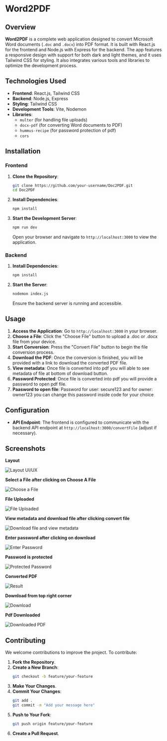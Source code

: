 # Word2PDF

## Overview

**Word2PDF** is a complete web application designed to convert Microsoft Word documents (`.doc` and `.docx`) into PDF format. It is built with React.js for the frontend and Node.js with Express for the backend. The app features a responsive design with support for both dark and light themes, and it uses Tailwind CSS for styling. It also integrates various tools and libraries to optimize the development process.

## Technologies Used

- **Frontend**: React.js, Tailwind CSS
- **Backend**: Node.js, Express
- **Styling**: Tailwind CSS
- **Development Tools**: Vite, Nodemon
- **Libraries**:
  - `multer` (for handling file uploads)
  - `docx-pdf` (for converting Word documents to PDF)
  - `hummus-recipe` (for password protection of pdf)
  - `cors`

## Installation

### Frontend

1. **Clone the Repository**:

   ```bash
   git clone https://github.com/your-username/Doc2PDF.git
   cd Doc2PDF

   ```

2. **Install Dependencies**:

   ```bash
   npm install
   ```

3. **Start the Development Server**:

   ```bash
   npm run dev
   ```

   Open your browser and navigate to `http://localhost:3000` to view the application.

### Backend

1. **Install Dependencies**:

   ```bash
   npm install
   ```

2. **Start the Server**:

   ```bash
   nodemon index.js
   ```

   Ensure the backend server is running and accessible.

## Usage

1. **Access the Application**: Go to `http://localhost:3000` in your browser.
2. **Choose a File**: Click the "Choose File" button to upload a .doc or .docx file from your device.
3. **Start Conversion**: Press the "Convert File" button to begin the file conversion process.
4. **Download the PDF**: Once the conversion is finished, you will be provided with a link to download the converted PDF file.
5. **View metadata**: Once file is converted into pdf you will able to see metadata of file at bottom of download button.
6. **Password Protected**: Once file is converted into pdf you will provide a password to open pdf file.
7. **Paasword to open file**: Password for user: secure123 and for owner: owner123 you can change this password inside code for your choice

## Configuration

- **API Endpoint**: The frontend is configured to communicate with the backend API endpoint at `http://localhost:3000/convertFile` (adjust if necessary).

## Screenshots

**Layout**

![Layout UI/UX](image.png)

**Select a File after clicking on Choose A File**

![Choose a File](image-1.png)

**File Uploaded**

![File Uploaded](image-2.png)

**View metadata and download file after clicking convert file**

![Download file and view metadata](image-3.png)

**Enter password after clicking on download**

![Enter Password](image-4.png)

**Password is protected**

![Protected Password](image-5.png)

**Converted PDF**

![Result](image-6.png)

**Download from top right corner**

![Download](image-7.png)

**Pdf Downloaded**

![Downloaded PDF](image-8.png)

## Contributing

We welcome contributions to improve the project. To contribute:

1. **Fork the Repository**.
2. **Create a New Branch**:
   ```bash
   git checkout -b feature/your-feature
   ```
3. **Make Your Changes**.
4. **Commit Your Changes**:
   ```bash
   git add .
   git commit -m "Add your message here"
   ```
5. **Push to Your Fork**:
   ```bash
   git push origin feature/your-feature
   ```
6. **Create a Pull Request**.

